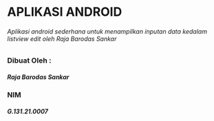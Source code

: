 # APLIKASI ANDROID
###### Aplikasi android sederhana untuk menampilkan inputan data kedalam listview edit oleh Raja Barodas Sankar

### Dibuat Oleh :
##### Raja Barodas Sankar
### NIM
##### G.131.21.0007